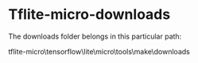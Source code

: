 # Tflite-micro-downloads

The downloads folder belongs in this particular path:

tflite-micro\tensorflow\lite\micro\tools\make\downloads
